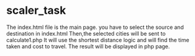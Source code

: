 # scaler_task
The index.html file is the main page.
you have to select the source and destination in index.html
Then,the selected cities will be sent to calculate1.php
It will use the shortest distance logic and will find the time taken and cost to travel.
The result will be displayed in php page.
